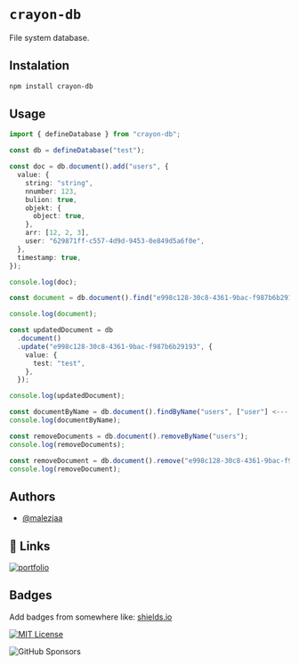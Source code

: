 # `crayon-db`

File system database.

## Instalation

```bash
npm install crayon-db
```

## Usage

```typescript
import { defineDatabase } from "crayon-db";

const db = defineDatabase("test");

const doc = db.document().add("users", {
  value: {
    string: "string",
    nnumber: 123,
    bulion: true,
    objekt: {
      object: true,
    },
    arr: [12, 2, 3],
    user: "629871ff-c557-4d9d-9453-0e849d5a6f0e",
  },
  timestamp: true,
});

console.log(doc);

const document = db.document().find("e998c128-30c8-4361-9bac-f987b6b29193", ["user"] <--- fields to populate);

console.log(document);

const updatedDocument = db
  .document()
  .update("e998c128-30c8-4361-9bac-f987b6b29193", {
    value: {
      test: "test",
    },
  });

console.log(updatedDocument);

const documentByName = db.document().findByName("users", ["user"] <--- fields to populate);
console.log(documentByName);

const removeDocuments = db.document().removeByName("users");
console.log(removeDocuments);

const removeDocument = db.document().remove("e998c128-30c8-4361-9bac-f987b6b29193");
console.log(removeDocument);
```

## Authors

- [@malezjaa](https://www.github.com/malezjaa)

## 🔗 Links

[![portfolio](https://img.shields.io/badge/my_portfolio-000?style=for-the-badge&logo=ko-fi&logoColor=white)](https://malezjaa.me/)

## Badges

Add badges from somewhere like: [shields.io](https://shields.io/)

[![MIT License](https://img.shields.io/badge/License-MIT-green.svg)](https://choosealicense.com/licenses/mit/)

![GitHub Sponsors](https://img.shields.io/github/sponsors/malezjaa)
